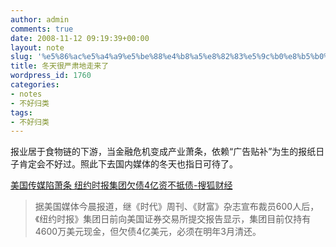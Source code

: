 ```yaml
---
author: admin
comments: true
date: 2008-11-12 09:19:39+00:00
layout: note
slug: '%e5%86%ac%e5%a4%a9%e5%be%88%e4%b8%a5%e8%82%83%e5%9c%b0%e8%b5%b0%e6%9d%a5%e4%ba%86'
title: 冬天很严肃地走来了
wordpress_id: 1760
categories:
- notes
- 不好归类
tags:
- 不好归类
---
```


报业居于食物链的下游，当金融危机变成产业萧条，依赖“广告贴补”为生的报纸日子肯定会不好过。照此下去国内媒体的冬天也指日可待了。  
  
[美国传媒陷萧条 纽约时报集团欠债4亿资不抵债-搜狐财经](http://business.sohu.com/20081112/n260593884.shtml)  


<blockquote>据美国媒体今晨报道，继《时代》周刊、《财富》杂志宣布裁员600人后，《纽约时报》集团日前向美国证券交易所提交报告显示，集团目前仅持有4600万美元现金，但欠债4亿美元，必须在明年3月清还。</blockquote>

